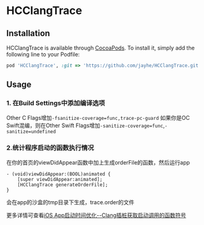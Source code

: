 # HCClangTrace

## Installation

HCClangTrace is available through [CocoaPods](https://cocoapods.org). To install
it, simply add the following line to your Podfile:

```ruby
pod 'HCClangTrace', :git => 'https://github.com/jayhe/HCClangTrace.git'
```

## Usage
### 1. 在Build Settings中添加编译选项
Other C Flags增加`-fsanitize-coverage=func,trace-pc-guard`
如果你是OC Swift混编，则在Other Swift Flags增加`-sanitize-coverage=func`,`-sanitize=undefined`
### 2.统计程序启动的函数执行情况
在你的首页的viewDidAppear函数中加上生成orderFile的函数，然后运行app
```objc
- (void)viewDidAppear:(BOOL)animated {
    [super viewDidAppear:animated];
    [HCClangTrace generateOrderFile];
}

```
会在app的沙盒的tmp目录下生成，trace.order的文件

更多详情可查看[iOS App启动时间优化--Clang插桩获取启动调用的函数符号](https://www.jianshu.com/p/23c78fad7b10)
